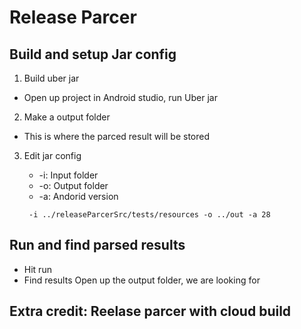 # Release Parcer
## Build and setup Jar config
1. Build uber jar
- Open up project in Android studio, run Uber jar
2. Make a output folder
- This is where the parced result will be stored

3. Edit jar config
    - -i: Input folder
    - -o: Output folder
    - -a: Andorid version

    ```
     -i ../releaseParcerSrc/tests/resources -o ../out -a 28
    ```
## Run and find parsed results
- Hit run
- Find results
Open up the output folder, we are looking for

## Extra credit: Reelase parcer with cloud build
